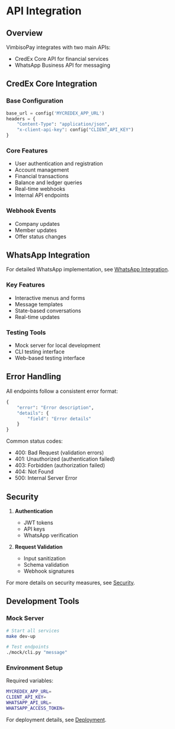 # API Integration

## Overview

VimbisoPay integrates with two main APIs:
- CredEx Core API for financial services
- WhatsApp Business API for messaging

## CredEx Core Integration

### Base Configuration
```python
base_url = config('MYCREDEX_APP_URL')
headers = {
    "Content-Type": "application/json",
    "x-client-api-key": config("CLIENT_API_KEY")
}
```

### Core Features
- User authentication and registration
- Account management
- Financial transactions
- Balance and ledger queries
- Real-time webhooks
- Internal API endpoints

### Webhook Events
- Company updates
- Member updates
- Offer status changes

## WhatsApp Integration

For detailed WhatsApp implementation, see [WhatsApp Integration](whatsapp.md).

### Key Features
- Interactive menus and forms
- Message templates
- State-based conversations
- Real-time updates

### Testing Tools
- Mock server for local development
- CLI testing interface
- Web-based testing interface

## Error Handling

All endpoints follow a consistent error format:

```python
{
    "error": "Error description",
    "details": {
        "field": "Error details"
    }
}
```

Common status codes:
- 400: Bad Request (validation errors)
- 401: Unauthorized (authentication failed)
- 403: Forbidden (authorization failed)
- 404: Not Found
- 500: Internal Server Error

## Security

1. **Authentication**
   - JWT tokens
   - API keys
   - WhatsApp verification

2. **Request Validation**
   - Input sanitization
   - Schema validation
   - Webhook signatures

For more details on security measures, see [Security](security.md).

## Development Tools

### Mock Server
```bash
# Start all services
make dev-up

# Test endpoints
./mock/cli.py "message"
```

### Environment Setup
Required variables:
```bash
MYCREDEX_APP_URL=
CLIENT_API_KEY=
WHATSAPP_API_URL=
WHATSAPP_ACCESS_TOKEN=
```

For deployment details, see [Deployment](../deployment.md).
